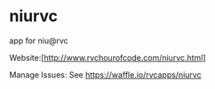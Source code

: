 # niurvc
app for niu@rvc 

Website:[http://www.rvchourofcode.com/niurvc.html]

Manage Issues: See https://waffle.io/rvcapps/niurvc 
